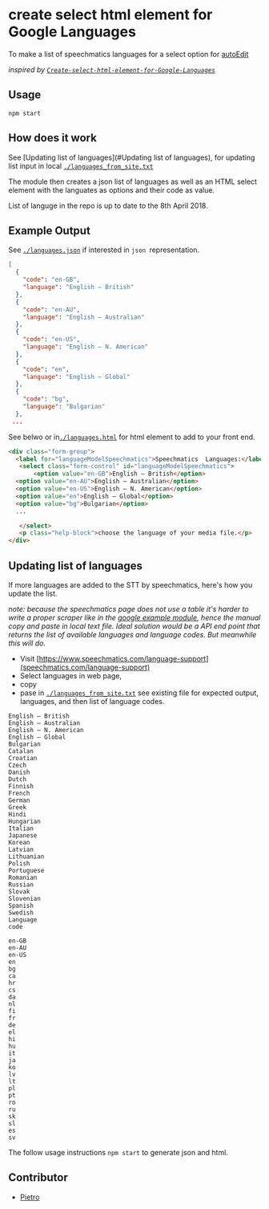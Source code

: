 # create select html element for Google Languages 

To make a list of speechmatics languages for a select option for [autoEdit](http://autoEdit.io)

_inspired by [`Create-select-html-element-for-Google-Languages`](https://github.com/pietrop/Create-select-html-element-for-Google-Languages)_

## Usage


```
npm start
```

## How does it work

See [Updating list of languages](#Updating list of languages), for updating list input in local [`./languages_from_site.txt`](./languages_from_site.txt)

The module then creates a json list of languages as well as an HTML select element with the languates as options and their code as value.

List of languge in the repo is up to date to the 8th April 2018. 

## Example Output 

See [`./languages.json`](./languages.json) if interested in `json `representation.

```json
[
  {
    "code": "en-GB",
    "language": "English – British"
  },
  {
    "code": "en-AU",
    "language": "English – Australian"
  },
  {
    "code": "en-US",
    "language": "English – N. American"
  },
  {
    "code": "en",
    "language": "English – Global"
  },
  {
    "code": "bg",
    "language": "Bulgarian"
  },
 ...
```

See belwo or in[`./languages.html`](./languages.html) for html element to add to your front end.

```html
<div class="form-group">
  <label for="languageModelSpeechmatics">Speechmatics  Languages:</label>
   <select class="form-control" id="languageModelSpeechmatics">
       <option value="en-GB">English – British</option>
  <option value="en-AU">English – Australian</option>
  <option value="en-US">English – N. American</option>
  <option value="en">English – Global</option>
  <option value="bg">Bulgarian</option>
  ...

   </select>
   <p class="help-block">choose the language of your media file.</p>
</div>
 ```


## Updating list of languages
If more languages are added to the STT by speechmatics, here's how you update the list. 

_note: because the speechmatics page does not use a table it's harder to write a proper scraper like in the [google example module](https://github.com/pietrop/Create-select-html-element-for-Google-Languages), hence the manual copy and paste in local text file. Ideal solution would be a API end point that returns the list of available languages and language codes. But meanwhile this will do._

- Visit [https://www.speechmatics.com/language-support](speechmatics.com/language-support)
- Select languages in web page,
- copy 
- pase in [`./languages_from_site.txt`](./languages_from_site.txt) see existing file for expected output, languages, and then list of language codes.


```
English – British
English – Australian
English – N. American
English – Global
Bulgarian
Catalan
Croatian
Czech
Danish
Dutch
Finnish
French
German
Greek
Hindi
Hungarian
Italian
Japanese
Korean
Latvian
Lithuanian
Polish
Portuguese
Romanian
Russian
Slovak
Slovenian
Spanish
Swedish
Language
code

en-GB
en-AU
en-US
en
bg
ca
hr
cs
da
nl
fi
fr
de
el
hi
hu
it
ja
ko
lv
lt
pl
pt
ro
ru
sk
sl
es
sv
```

The follow usage instructions `npm start`  to generate json and html.

## Contributor

- [Pietro](http://twitter.com/pietropassarell)
